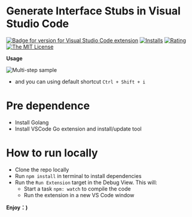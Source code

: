 # Generate Interface Stubs in Visual Studio Code

[![Badge for version for Visual Studio Code extension](https://vsmarketplacebadge.apphb.com/version-short/clylia217.vs-goimplements.svg?color=blue&style=?style=for-the-badge&logo=visual-studio-code)](https://marketplace.visualstudio.com/items?itemName=clylia217.vs-goimplements&wt.mc_id=vscode-versionlens-gitlab) [![Installs](https://vsmarketplacebadge.apphb.com/installs-short/clylia217.vs-goimplements.svg?color=blue&style=flat-square)](https://marketplace.visualstudio.com/items?itemName=clylia217.vs-goimplements)
[![Rating](https://vsmarketplacebadge.apphb.com/rating-short/clylia217.vs-goimplements.svg?color=blue&style=flat-square)](https://marketplace.visualstudio.com/items?itemName=clylia217.vs-goimplements) [![The MIT License](https://img.shields.io/badge/license-MIT-orange.svg?color=blue&style=flat-square)](https://opensource.org/licenses/MIT)

**Usage**

![Multi-step sample](https://github.com/startdusk/vs-goimplements/blob/main/preview.gif)

- and you can using default shortcut `Ctrl + Shift + i`

# Pre dependence

- Install Golang
- Install VSCode Go extension and install/update tool

# How to run locally

- Clone the repo locally
- Run `npm install` in terminal to install dependencies
- Run the `Run Extension` target in the Debug View. This will:
  - Start a task `npm: watch` to compile the code
  - Run the extension in a new VS Code window

**Enjoy：)**
